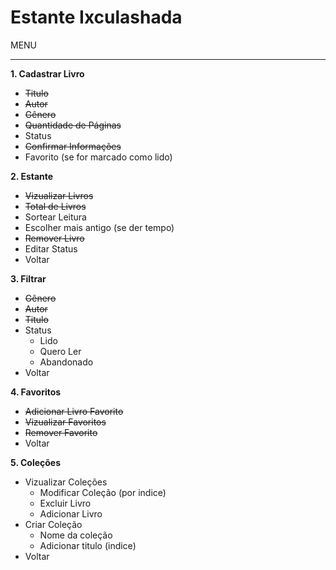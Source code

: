 # Estante Ixculashada #

MENU
***

**1. Cadastrar Livro**
* ~~Titulo~~
* ~~Autor~~
* ~~Gênero~~
* ~~Quantidade de Páginas~~
* Status
* ~~Confirmar Informações~~
* Favorito (se for marcado como lido)


**2. Estante**
* ~~Vizualizar Livros~~
* ~~Total de Livros~~
* Sortear Leitura
* Escolher mais antigo (se der tempo)
* ~~Remover Livro~~
* Editar Status
* Voltar


**3. Filtrar**
* ~~Gênero~~
* ~~Autor~~
* ~~Titulo~~
* Status
    * Lido
    * Quero Ler
    * Abandonado
* Voltar


**4. Favoritos**
* ~~Adicionar Livro Favorito~~
* ~~Vizualizar Favoritos~~
* ~~Remover Favorito~~
* Voltar


**5. Coleções**
* Vizualizar Coleções 
    * Modificar Coleção (por indice)
    * Excluir Livro
    * Adicionar Livro
* Criar Coleção
    * Nome da coleção
    * Adicionar titulo (indice)
* Voltar





 
